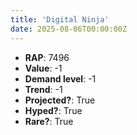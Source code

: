 ```yaml
---
title: 'Digital Ninja'
date: 2025-08-06T00:00:00Z
---
```

- **RAP**: 7496
- **Value**: -1
- **Demand level**: -1
- **Trend**: -1
- **Projected?**: True
- **Hyped?**: True
- **Rare?**: True
